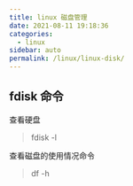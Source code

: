 ```yaml
---
title: linux 磁盘管理
date: 2021-08-11 19:18:36
categories: 
  - linux
sidebar: auto
permalink: /linux/linux-disk/
---
```


## fdisk 命令

查看硬盘

> fdisk -l 


查看磁盘的使用情况命令

> df -h



